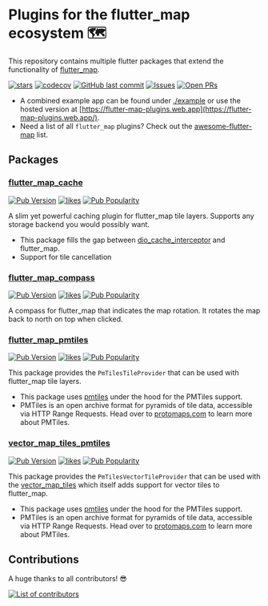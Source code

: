 # Plugins for the flutter_map ecosystem 🗺️

This repository contains multiple flutter packages that extend the
functionality of [flutter_map](https://pub.dev/packages/flutter_map).

[![stars](https://badgen.net/github/stars/josxha/flutter_map_plugins?label=stars&color=green&icon=github)](https://github.com/josxha/flutter_map_plugins/stargazers)
[![codecov](https://codecov.io/gh/josxha/flutter_map_plugins/graph/badge.svg?token=5045489G7X)](https://codecov.io/gh/josxha/flutter_map_plugins)
[![GitHub last commit](https://img.shields.io/github/last-commit/josxha/flutter_map_plugins)](https://github.com/josxha/flutter_map_plugins)
[![Issues](https://img.shields.io/github/issues/josxha/flutter_map_plugins)](https://github.com/josxha/flutter_map_plugins/issues)
[![Open PRs](https://badgen.net/github/open-prs/josxha/flutter_map_cache?label=Open+PRs&color=green)](https://GitHub.com/josxha/flutter_map_plugins/pulls)

- A combined example app can be found under
  [./example](https://github.com/josxha/flutter_map_plugins)
  or use the hosted version
  at [https://flutter-map-plugins.web.app](https://flutter-map-plugins.web.app/).
- Need a list of all `flutter_map` plugins? Check out
  the [awesome-flutter-map](https://github.com/josxha/awesome-flutter-map?tab=readme-ov-file#awesome-flutter-map)
  list.

## Packages

### [flutter_map_cache](https://pub.dev/packages/flutter_map_cache)

[![Pub Version](https://img.shields.io/pub/v/flutter_map_cache)](https://pub.dev/packages/flutter_map_cache)
[![likes](https://img.shields.io/pub/likes/flutter_map_cache?logo=flutter)](https://pub.dev/packages/flutter_map_cache)
[![Pub Popularity](https://img.shields.io/pub/popularity/flutter_map_cache)](https://pub.dev/packages/flutter_map_cache)

A slim yet powerful caching plugin for flutter_map tile layers. Supports any
storage backend you would possibly want.

- This package fills the gap
  between [dio_cache_interceptor](https://pub.dev/packages/dio_cache_interceptor)
  and flutter_map.
- Support for tile cancellation

### [flutter_map_compass](https://pub.dev/packages/flutter_map_compass)

[![Pub Version](https://img.shields.io/pub/v/flutter_map_compass)](https://pub.dev/packages/flutter_map_compass)
[![likes](https://img.shields.io/pub/likes/flutter_map_compass?logo=flutter)](https://pub.dev/packages/flutter_map_compass)
[![Pub Popularity](https://img.shields.io/pub/popularity/flutter_map_compass)](https://pub.dev/packages/flutter_map_compass)

A compass for flutter_map that indicates the map rotation. It rotates the map
back to north on top when clicked.

### [flutter_map_pmtiles](https://pub.dev/packages/flutter_map_pmtiles)

[![Pub Version](https://img.shields.io/pub/v/flutter_map_pmtiles)](https://pub.dev/packages/flutter_map_pmtiles)
[![likes](https://img.shields.io/pub/likes/flutter_map_pmtiles?logo=flutter)](https://pub.dev/packages/flutter_map_pmtiles)
[![Pub Popularity](https://img.shields.io/pub/popularity/flutter_map_pmtiles)](https://pub.dev/packages/flutter_map_pmtiles)

This package provides the `PmTilesTileProvider` that can be used with
flutter_map tile layers.

- This package uses [pmtiles](https://pub.dev/packages/pmtiles) under the hood
  for the PMTiles support.
- PMTiles is an open archive format for pyramids of tile data, accessible via
  HTTP Range Requests. Head over to [protomaps.com](https://protomaps.com/) to
  learn more about
  PMTiles.

### [vector_map_tiles_pmtiles](https://pub.dev/packages/vector_map_tiles_pmtiles)

[![Pub Version](https://img.shields.io/pub/v/vector_map_tiles_pmtiles)](https://pub.dev/packages/vector_map_tiles_pmtiles)
[![likes](https://img.shields.io/pub/likes/vector_map_tiles_pmtiles?logo=flutter)](https://pub.dev/packages/vector_map_tiles_pmtiles)
[![Pub Popularity](https://img.shields.io/pub/popularity/vector_map_tiles_pmtiles)](https://pub.dev/packages/vector_map_tiles_pmtiles)

This package provides the `PmTilesVectorTileProvider` that can be used with
the [vector_map_tiles](https://pub.dev/packages/vector_map_tiles) which itself
adds support for vector tiles to flutter_map.

- This package uses [pmtiles](https://pub.dev/packages/pmtiles) under the hood
  for the PMTiles support.
- PMTiles is an open archive format for pyramids of tile data, accessible via
  HTTP Range Requests. Head over to [protomaps.com](https://protomaps.com/) to
  learn more about
  PMTiles.

## Contributions

A huge thanks to all contributors! 😎

[![List of contributors](https://contrib.rocks/image?repo=josxha/flutter_map_plugins)](https://github.com/josxha/flutter_map_plugins/graphs/contributors)
